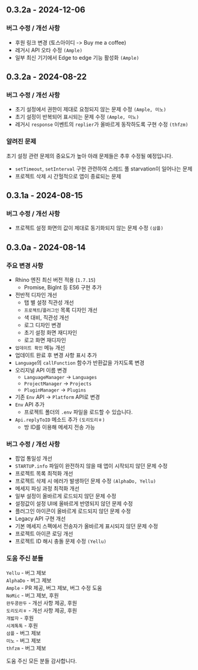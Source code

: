 ## 0.3.2a - 2024-12-06
### 버그 수정 / 개선 사항
+ 후원 링크 변경 (토스아이디 -> Buy me a coffee)
+ 레거시 API 오타 수정 `(Ample)`
+ 일부 최신 기기에서 Edge to edge 기능 활성화 `(Ample)`

## 0.3.2a - 2024-08-22
### 버그 수정 / 개선 사항
+ 초기 설정에서 권한이 제대로 요청되지 않는 문제 수정 `(Ample, 미노)`
+ 초기 설정이 반복되어 표시되는 문제 수정 `(Ample, 미노)`
+ 레거시 `response` 이벤트의 `replier`가 올바르게 동작하도록 구현 수정 `(thfzm)`

### 알려진 문제
초기 설정 관련 문제의 중요도가 높아 아래 문제들은 추후 수정될 예정입니다. 
+ `setTimeout`, `setInterval` 구현 관련하여 스레드 풀 starvation이 일어나는 문제
+ 프로젝트 삭제 시 간헐적으로 앱이 종료되는 문제

## 0.3.1a - 2024-08-15
### 버그 수정 / 개선 사항
+ 프로젝트 설정 화면의 값이 제대로 동기화되지 않는 문제 수정 `(삼플)`

## 0.3.0a - 2024-08-14
### 주요 변경 사항
+ Rhino 엔진 최신 버전 적용 (`1.7.15`)
  + Promise, BigInt 등 ES6 구현 추가
+ 전반적 디자인 개선
  + 탭 별 설정 직관성 개선
  + `프로젝트`/`플러그인` 목록 디자인 개선
  + 색 대비, 직관성 개선
  + 로그 디자인 변경
  + 초기 설정 화면 재디자인
  + 로고 화면 재디자인
+ `업데이트 확인` 메뉴 개선
+ 업데이트 완료 후 변경 사항 표시 추가
+ `Language`의 `callFunction` 함수가 반환값을 가지도록 변경
+ 오리지널 API 이름 변경
  + `LanguageManager` -> `Languages`
  + `ProjectManager` -> `Projects`
  + `PluginManager` -> `Plugins`
+ 기존 `Env` API -> `Platform` API로 변경
+ `Env` API 추가
  + 프로젝트 폴더의 `.env` 파일을 로드할 수 있습니다.
+ `Api.replyToID` 메소드 추가 `(도리도리ㅎ)`
  + 방 ID를 이용해 메세지 전송 가능

### 버그 수정 / 개선 사항
+ 팝업 통일성 개선
+ `STARTUP.info` 파일이 완전하지 않을 때 앱이 시작되지 않던 문제 수정
+ 프로젝트 목록 최적화 개선
+ 프로젝트 삭제 시 에러가 발생하던 문제 수정 `(AlphaDo, Yellu)`
+ 메세지 파싱 과정 최적화 개선
+ 일부 설정이 올바르게 로드되지 않던 문제 수정
+ 설정값이 설정 UI에 올바르게 반영되지 않던 문제 수정
+ 플러그인 아이콘이 올바르게 로드되지 않던 문제 수정
+ Legacy API 구현 개선
+ 기본 메세지 스펙에서 전송자가 올바르게 표시되지 않던 문제 수정
+ 프로젝트 아이콘 로딩 개선
+ 프로젝트 ID 해시 충돌 문제 수정 `(Yellu)`

### 도움 주신 분들
`Yellu` - 버그 제보  
`AlphaDo` - 버그 제보  
`Ample` - PR 제공, 버그 제보, 버그 수정 도움  
`NoMic` - 버그 제보, 후원  
`완두콩완두` - 개선 사항 제공, 후원  
`도리도리ㅎ` - 개선 사항 제공, 후원  
`개밟자` - 후원  
`시계톡톡` - 후원  
`삼플` - 버그 제보  
`미노` - 버그 제보  
`thfzm` - 버그 제보  

도움 주신 모든 분들 감사합니다.
